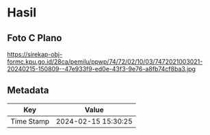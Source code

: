 # Hasil

## Foto C Plano

https://sirekap-obj-formc.kpu.go.id/28ca/pemilu/ppwp/74/72/02/10/03/7472021003021-20240215-150809--47e933f9-ed0e-43f3-9e76-a8fb74cf8ba3.jpg


## Metadata

| Key        | Value               |
| ---------- | ------------------- |
| Time Stamp | 2024-02-15 15:30:25 |



